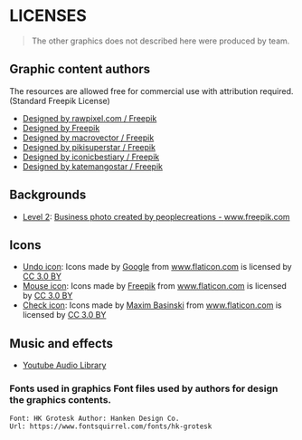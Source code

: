 # LICENSES

> The other graphics does not described here were produced by team.

## Graphic content authors

The resources are allowed free for commercial use with attribution required. (Standard Freepik License)

- [Designed by rawpixel.com / Freepik](http://www.freepik.com)
- [Designed by Freepik](http://www.freepik.com)
- [Designed by macrovector / Freepik](http://www.freepik.com)
- [Designed by pikisuperstar / Freepik](http://www.freepik.com)
- [Designed by iconicbestiary / Freepik](http://www.freepik.com)
- [Designed by katemangostar / Freepik](http://www.freepik.com)

## Backgrounds
- [Level 2](https://www.freepik.com/free-photo/view-modern-office_1006070.htm): <a href="https://www.freepik.com/free-photos-vectors/business">Business photo created by peoplecreations - www.freepik.com</a>

## Icons
- [Undo icon](https://www.flaticon.com/free-icon/undo-button_60690#term=undo&page=1&position=4): Icons made by <a href="https://www.flaticon.com/authors/google" title="Google">Google</a> from <a href="https://www.flaticon.com/" title="Flaticon">www.flaticon.com</a> is licensed by <a href="http://creativecommons.org/licenses/by/3.0/" title="Creative Commons BY 3.0" target="_blank">CC 3.0 BY</a>
- [Mouse icon](https://www.flaticon.com/free-icon/computer-mouse_167713#term=mouse&page=1&position=28): Icons made by <a href="https://www.freepik.com/" title="Freepik">Freepik</a> from <a href="https://www.flaticon.com/"                 title="Flaticon">www.flaticon.com</a> is licensed by <a href="http://creativecommons.org/licenses/by/3.0/" title="Creative Commons BY 3.0" target="_blank">CC 3.0 BY</a>
- [Check icon](https://www.flaticon.com/free-icon/checked_291201#term=check&page=1&position=2): Icons made by <a href="https://www.flaticon.com/authors/maxim-basinski" title="Maxim Basinski">Maxim Basinski</a> from <a href="https://www.flaticon.com/"                 title="Flaticon">www.flaticon.com</a> is licensed by <a href="http://creativecommons.org/licenses/by/3.0/"                 title="Creative Commons BY 3.0" target="_blank">CC 3.0 BY</a>

## Music and effects

- [Youtube Audio Library](https://www.youtube.com/audiolibrary/music)

### Fonts used in graphics Font files used by authors for design the graphics contents. 

```
Font: HK Grotesk Author: Hanken Design Co. 
Url: https://www.fontsquirrel.com/fonts/hk-grotesk
```
